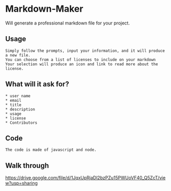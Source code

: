 # Markdown-Maker
Will generate a professional markdown file for your project.

## Usage
```
Simply follow the prompts, input your information, and it will produce a new file.
You can choose from a list of licenses to include on your markdown
Your selection will produce an icon and link to read more about the license. 
```
## What will it ask for?
```
* user name
* email
* title
* description
* usage
* license
* Contributors
```

## Code
```
The code is made of javascript and node.
```

## Walk through

https://drive.google.com/file/d/1JqxUpRjaDl2bzPZu15PWUoVF40_Q5ZcT/view?usp=sharing
